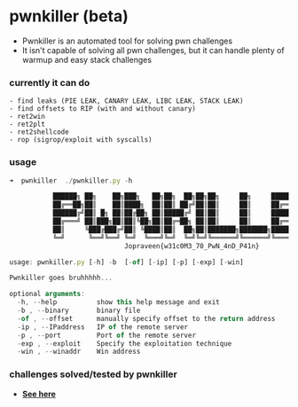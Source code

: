 # pwnkiller (beta)

- Pwnkiller is an automated tool for solving pwn challenges
- It isn't capable of solving all pwn challenges, but it can handle plenty of warmup and easy stack challenges

### currently it can do
```
- find leaks (PIE LEAK, CANARY LEAK, LIBC LEAK, STACK LEAK)
- find offsets to RIP (with and without canary)
- ret2win
- ret2plt
- ret2shellcode
- rop (sigrop/exploit with syscalls)
```

### usage
```js
➜  pwnkiller  ./pwnkiller.py -h

           ██████╗ ██╗    ██╗███╗   ██╗██╗  ██╗██╗██╗     ██╗     ███████╗██████╗ 
           ██╔══██╗██║    ██║████╗  ██║██║ ██╔╝██║██║     ██║     ██╔════╝██╔══██╗
           ██████╔╝██║ █╗ ██║██╔██╗ ██║█████╔╝ ██║██║     ██║     █████╗  ██████╔╝
           ██╔═══╝ ██║███╗██║██║╚██╗██║██╔═██╗ ██║██║     ██║     ██╔══╝  ██╔══██╗
           ██║     ╚███╔███╔╝██║ ╚████║██║  ██╗██║███████╗███████╗███████╗██║  ██║
           ╚═╝      ╚══╝╚══╝ ╚═╝  ╚═══╝╚═╝  ╚═╝╚═╝╚══════╝╚══════╝╚══════╝╚═╝  ╚═╝ 
                             Jopraveen{w31c0M3_70_PwN_4nD_P41n}

usage: pwnkiller.py [-h] -b  [-of] [-ip] [-p] [-exp] [-win]

Pwnkiller goes bruhhhhh...

optional arguments:
  -h, --help          show this help message and exit
  -b , --binary       binary file
  -of , --offset      manually specify offset to the return address
  -ip , --IPaddress   IP of the remote server
  -p , --port         Port of the remote server
  -exp , --exploit    Specify the exploitation technique
  -win , --winaddr    Win address
```

### challenges solved/tested by pwnkiller
- **[See here](https://github.com/jopraveen/pwnkiller/blob/main/challenges/README.md)**
